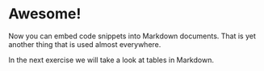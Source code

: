 # Awesome!

Now you can embed code snippets into Markdown documents. That is yet another thing that is used almost everywhere.

In the next exercise we will take a look at tables in Markdown.
